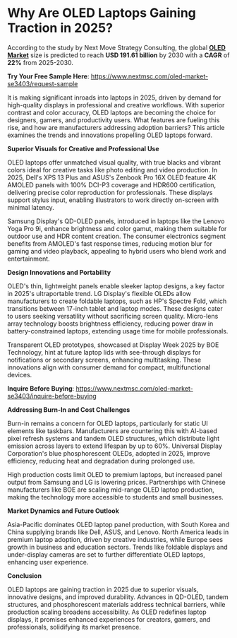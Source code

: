 # Why Are OLED Laptops Gaining Traction in 2025?

According to the study by Next Move Strategy Consulting, the global [**OLED Market**](https://www.nextmsc.com/report/oled-market-se3403) size is predicted to reach **USD 191.61 billion** by 2030 with a **CAGR** of **22%** from 2025-2030.

**Try Your Free Sample Here**: https://www.nextmsc.com/oled-market-se3403/request-sample 

It is making significant inroads into laptops in 2025, driven by demand for high-quality displays in professional and creative workflows. With superior contrast and color accuracy, OLED laptops are becoming the choice for designers, gamers, and productivity users. What features are fueling this rise, and how are manufacturers addressing adoption barriers? This article examines the trends and innovations propelling OLED laptops forward.

**Superior Visuals for Creative and Professional Use**

OLED laptops offer unmatched visual quality, with true blacks and vibrant colors ideal for creative tasks like photo editing and video production. In 2025, Dell's XPS 13 Plus and ASUS's Zenbook Pro 16X OLED feature 4K AMOLED panels with 100% DCI-P3 coverage and HDR600 certification, delivering precise color reproduction for professionals. These displays support stylus input, enabling illustrators to work directly on-screen with minimal latency.

Samsung Display's QD-OLED panels, introduced in laptops like the Lenovo Yoga Pro 9i, enhance brightness and color gamut, making them suitable for outdoor use and HDR content creation. The consumer electronics segment benefits from AMOLED's fast response times, reducing motion blur for gaming and video playback, appealing to hybrid users who blend work and entertainment.

**Design Innovations and Portability**

OLED's thin, lightweight panels enable sleeker laptop designs, a key factor in 2025's ultraportable trend. LG Display's flexible OLEDs allow manufacturers to create foldable laptops, such as HP's Spectre Fold, which transitions between 17-inch tablet and laptop modes. These designs cater to users seeking versatility without sacrificing screen quality. Micro-lens array technology boosts brightness efficiency, reducing power draw in battery-constrained laptops, extending usage time for mobile professionals.

Transparent OLED prototypes, showcased at Display Week 2025 by BOE Technology, hint at future laptop lids with see-through displays for notifications or secondary screens, enhancing multitasking. These innovations align with consumer demand for compact, multifunctional devices.

**Inquire Before Buying**: https://www.nextmsc.com/oled-market-se3403/inquire-before-buying 

**Addressing Burn-In and Cost Challenges**

Burn-in remains a concern for OLED laptops, particularly for static UI elements like taskbars. Manufacturers are countering this with AI-based pixel refresh systems and tandem OLED structures, which distribute light emission across layers to extend lifespan by up to 60%. Universal Display Corporation's blue phosphorescent OLEDs, adopted in 2025, improve efficiency, reducing heat and degradation during prolonged use.

High production costs limit OLED to premium laptops, but increased panel output from Samsung and LG is lowering prices. Partnerships with Chinese manufacturers like BOE are scaling mid-range OLED laptop production, making the technology more accessible to students and small businesses.

**Market Dynamics and Future Outlook**

Asia-Pacific dominates OLED laptop panel production, with South Korea and China supplying brands like Dell, ASUS, and Lenovo. North America leads in premium laptop adoption, driven by creative industries, while Europe sees growth in business and education sectors. Trends like foldable displays and under-display cameras are set to further differentiate OLED laptops, enhancing user experience.

**Conclusion**

OLED laptops are gaining traction in 2025 due to superior visuals, innovative designs, and improved durability. Advances in QD-OLED, tandem structures, and phosphorescent materials address technical barriers, while production scaling broadens accessibility. As OLED redefines laptop displays, it promises enhanced experiences for creators, gamers, and professionals, solidifying its market presence.
